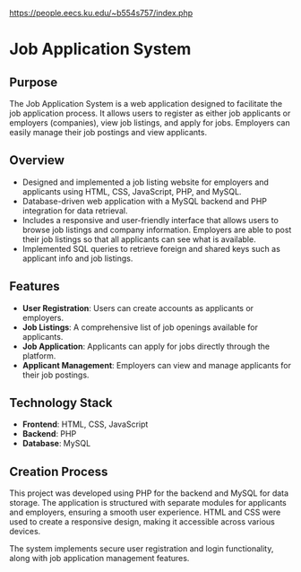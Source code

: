 https://people.eecs.ku.edu/~b554s757/index.php

# Job Application System

## Purpose

The Job Application System is a web application designed to facilitate the job application process. It allows users to register as either job applicants or employers (companies), view job listings, and apply for jobs. Employers can easily manage their job postings and view applicants.

## Overview

- Designed and implemented a job listing website for employers and applicants using HTML, CSS, JavaScript, PHP, and MySQL.
- Database-driven web application with a MySQL backend and PHP integration for data retrieval.
- Includes a responsive and user-friendly interface that allows users to browse job listings and company information. Employers are able to post their job listings so that all applicants can see what is available.
- Implemented SQL queries to retrieve foreign and shared keys such as applicant info and job listings.

## Features

- **User Registration**: Users can create accounts as applicants or employers.
- **Job Listings**: A comprehensive list of job openings available for applicants.
- **Job Application**: Applicants can apply for jobs directly through the platform.
- **Applicant Management**: Employers can view and manage applicants for their job postings.

## Technology Stack

- **Frontend**: HTML, CSS, JavaScript
- **Backend**: PHP
- **Database**: MySQL

## Creation Process

This project was developed using PHP for the backend and MySQL for data storage. The application is structured with separate modules for applicants and employers, ensuring a smooth user experience. HTML and CSS were used to create a responsive design, making it accessible across various devices.

The system implements secure user registration and login functionality, along with job application management features.

